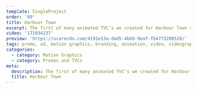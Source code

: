 ```yaml
---
template: SingleProject
order: '99'
title: Harbour Town
excerpt: The first of many animated TVC’s we created for Harbour Town shopping centre.
video: '171034237'
preview: 'https://ucarecdn.com/4191e13a-dad5-4bb6-9eaf-fb4773208528/'
tags: promo, ad, motion graphics, branding, animation, video, videography
categories:
  - category: Motion Graphics
  - category: Promos and TVCs
meta:
  description: The first of many animated TVC’s we created for Harbour Town shopping centre.
  title: Harbour Town
---
```

